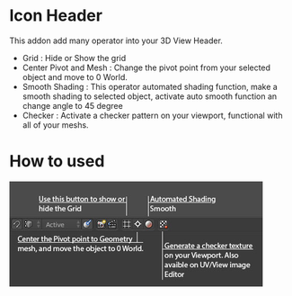 # Icon Header
This addon add many operator into your 3D View Header.

* Grid : Hide or Show the grid
* Center Pivot and Mesh : Change the pivot point from your selected object and move to 0 World.
* Smooth Shading : This operator automated shading function, make a smooth shading to selected object, activate auto smooth function an change angle to 45 degree
* Checker : Activate a checker pattern on your viewport, functional with all of your meshs.

# How to used
![UI Grid](ressources/icon_header.jpg)